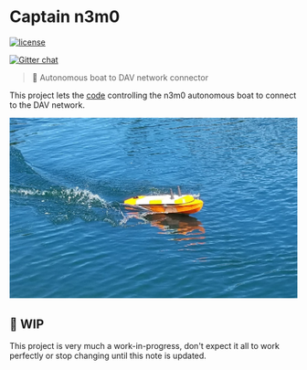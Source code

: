 # Captain n3m0

[![license](https://img.shields.io/github/license/DAVFoundation/captain-n3m0.svg?style=flat-square)](https://github.com/DAVFoundation/captain-n3m0/blob/master/LICENSE)

[![Gitter chat](https://badges.gitter.im/gitterHQ/gitter.png)](https://gitter.im/DAVFoundation/DAV-Contributors)

> 🚤 Autonomous boat to DAV network connector

This project lets the [code](https://github.com/DAVFoundation/n3m0) controlling the n3m0 autonomous boat to connect to the DAV network.

![boat pic](https://github.com/DAVFoundation/n3m0/blob/master/20170615_155019-crop.jpg)

## 🚧 WIP

This project is very much a work-in-progress, don't expect it all to work perfectly or stop changing until this note is updated.
